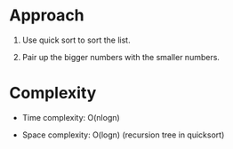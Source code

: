 # Approach

1. Use quick sort to sort the list.

2. Pair up the bigger numbers with the smaller numbers.

# Complexity

- Time complexity:
O(nlogn)

- Space complexity:
O(logn) (recursion tree in quicksort)
